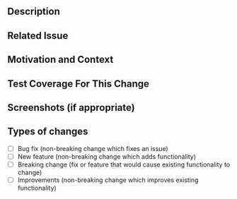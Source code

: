 <!-- Provide a general summary of your changes in the Title above -->

## Description
<!-- Describe your changes in detail -->
<!-- Note: this section will be used as the final commit message for this PR -->
<!-- Please make sure it matches the convention laid out here: -->
<!-- https://golang.org/doc/contribute#commit_messages -->

## Related Issue
<!-- This project will only accept PRs related to open issues -->
<!-- If suggesting a new feature or change, please discuss it in an issue first -->
<!-- If fixing a bug, there should be an issue describing it with steps to reproduce -->
<!-- Please link to the issue here -->

## Motivation and Context
<!-- Why is this change required? What problem does it solve? -->

## Test Coverage For This Change
<!-- Please describe in detail how you manually tested your changes, and where any automated test coverage was added/updated -->
<!-- Include details of your testing environment, and the tests you ran to see how your change affects other areas of the code, etc. -->

## Screenshots (if appropriate)

## Types of changes
<!-- What types of changes does your code introduce? Put an `x` in all the boxes that apply: -->
- [ ] Bug fix (non-breaking change which fixes an issue)
- [ ] New feature (non-breaking change which adds functionality)
- [ ] Breaking change (fix or feature that would cause existing functionality to change)
- [ ] Improvements (non-breaking change which improves existing functionality)